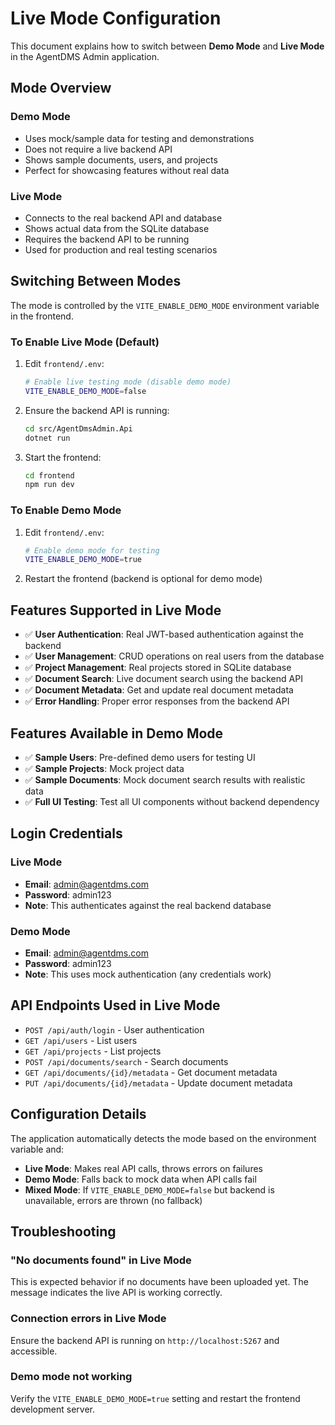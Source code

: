 # Live Mode Configuration

This document explains how to switch between **Demo Mode** and **Live Mode** in the AgentDMS Admin application.

## Mode Overview

### Demo Mode
- Uses mock/sample data for testing and demonstrations
- Does not require a live backend API
- Shows sample documents, users, and projects
- Perfect for showcasing features without real data

### Live Mode 
- Connects to the real backend API and database
- Shows actual data from the SQLite database
- Requires the backend API to be running
- Used for production and real testing scenarios

## Switching Between Modes

The mode is controlled by the `VITE_ENABLE_DEMO_MODE` environment variable in the frontend.

### To Enable Live Mode (Default)

1. Edit `frontend/.env`:
   ```bash
   # Enable live testing mode (disable demo mode)
   VITE_ENABLE_DEMO_MODE=false
   ```

2. Ensure the backend API is running:
   ```bash
   cd src/AgentDmsAdmin.Api
   dotnet run
   ```

3. Start the frontend:
   ```bash
   cd frontend
   npm run dev
   ```

### To Enable Demo Mode

1. Edit `frontend/.env`:
   ```bash
   # Enable demo mode for testing
   VITE_ENABLE_DEMO_MODE=true
   ```

2. Restart the frontend (backend is optional for demo mode)

## Features Supported in Live Mode

- ✅ **User Authentication**: Real JWT-based authentication against the backend
- ✅ **User Management**: CRUD operations on real users from the database
- ✅ **Project Management**: Real projects stored in SQLite database
- ✅ **Document Search**: Live document search using the backend API
- ✅ **Document Metadata**: Get and update real document metadata
- ✅ **Error Handling**: Proper error responses from the backend API

## Features Available in Demo Mode

- ✅ **Sample Users**: Pre-defined demo users for testing UI
- ✅ **Sample Projects**: Mock project data
- ✅ **Sample Documents**: Mock document search results with realistic data
- ✅ **Full UI Testing**: Test all UI components without backend dependency

## Login Credentials

### Live Mode
- **Email**: admin@agentdms.com  
- **Password**: admin123
- **Note**: This authenticates against the real backend database

### Demo Mode
- **Email**: admin@agentdms.com
- **Password**: admin123  
- **Note**: This uses mock authentication (any credentials work)

## API Endpoints Used in Live Mode

- `POST /api/auth/login` - User authentication
- `GET /api/users` - List users
- `GET /api/projects` - List projects  
- `POST /api/documents/search` - Search documents
- `GET /api/documents/{id}/metadata` - Get document metadata
- `PUT /api/documents/{id}/metadata` - Update document metadata

## Configuration Details

The application automatically detects the mode based on the environment variable and:

- **Live Mode**: Makes real API calls, throws errors on failures
- **Demo Mode**: Falls back to mock data when API calls fail
- **Mixed Mode**: If `VITE_ENABLE_DEMO_MODE=false` but backend is unavailable, errors are thrown (no fallback)

## Troubleshooting

### "No documents found" in Live Mode
This is expected behavior if no documents have been uploaded yet. The message indicates the live API is working correctly.

### Connection errors in Live Mode
Ensure the backend API is running on `http://localhost:5267` and accessible.

### Demo mode not working
Verify the `VITE_ENABLE_DEMO_MODE=true` setting and restart the frontend development server.